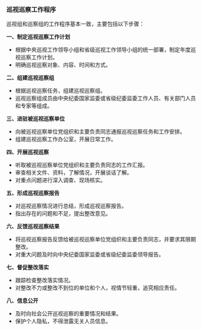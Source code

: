 ### 巡视巡察工作程序



巡视组和巡察组的工作程序基本一致，主要包括以下步骤：

**一、制定巡视巡察工作计划**

- 根据中央巡视工作领导小组和省级巡视工作领导小组的统一部署，制定年度巡视巡察工作计划。
- 明确巡视巡察对象、内容、时间和方式。

**二、组建巡视巡察组**

- 根据巡视巡察任务，组建巡视巡察组。
- 巡视巡察组成员由中央纪委国家监委或省级纪委监委工作人员、有关部门人员和专家等组成。

**三、进驻被巡视巡察单位**

- 向被巡视巡察单位党组织和主要负责同志通报巡视巡察任务和工作安排。
- 组建巡视巡察工作办公室，开展日常工作。

**四、开展巡视巡察**

- 听取被巡视巡察单位党组织和主要负责同志的工作汇报。
- 审查相关文件、资料，了解情况，开展谈话了解。
- 对重点问题进行深入调查、现场核实。

**五、形成巡视巡察报告**

- 对巡视巡察情况进行总结，形成巡视巡察报告。
- 指出存在的问题和不足，提出整改意见。

**六、反馈巡视巡察结果**

- 将巡视巡察报告反馈给被巡视巡察单位党组织和主要负责同志，并要求其限期整改。
- 对重大问题及时向中央纪委国家监委或省级纪委监委领导报告。

**七、督促整改落实**

- 跟踪检查整改落实情况。
- 对整改不力或整改不到位的单位和个人，视情节轻重，追究相应责任。

**八、信息公开**

- 及时向社会公开巡视巡察的重要情况和结果。
- 保护个人隐私，不得泄露无关人员信息。